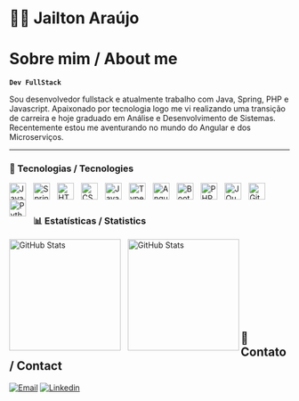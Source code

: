 # 🧑‍💻 Jailton Araújo


# Sobre mim / About me
**`Dev FullStack`**

Sou desenvolvedor fullstack e atualmente trabalho com Java, Spring, PHP e Javascript. Apaixonado por tecnologia logo me vi realizando uma transição de carreira e hoje graduado em Análise e Desenvolvimento de Sistemas. Recentemente estou me aventurando no mundo do Angular e dos Microserviços.

---

### 🤖 Tecnologias / Tecnologies

<img 
    align="left" 
    alt="Java"
    title="Java" 
    width="30px" 
    style="padding-right: 10px;" 
    src="https://cdn.jsdelivr.net/gh/devicons/devicon@latest/icons/java/java-original-wordmark.svg"
/>
<img 
    align="left" 
    alt="Spring"
    title="Spring" 
    width="30px" 
    style="padding-right: 10px;" 
    src="https://cdn.jsdelivr.net/gh/devicons/devicon@latest/icons/spring/spring-original-wordmark.svg"
/>
<img 
    align="left" 
    alt="HTML"
    title="HTML" 
    width="30px" 
    style="padding-right: 10px;" 
    src="https://cdn.jsdelivr.net/gh/devicons/devicon@latest/icons/html5/html5-original.svg" 
/>
<img 
    align="left" 
    alt="CSS" 
    title="CSS"
    width="30px" 
    style="padding-right: 10px;" 
    src="https://cdn.jsdelivr.net/gh/devicons/devicon@latest/icons/css3/css3-original.svg" 
/>
<img 
    align="left" 
    alt="JavaScript" 
    title="JavaScript"
    width="30px" 
    style="padding-right: 10px;" 
    src="https://cdn.jsdelivr.net/gh/devicons/devicon@latest/icons/javascript/javascript-original.svg" 
/>
<img 
    align="left" 
    alt="TypeScript"
    title="TypeScript" 
    width="30px" 
    style="padding-right: 10px;" 
    src="https://cdn.jsdelivr.net/gh/devicons/devicon@latest/icons/typescript/typescript-original.svg" 
/>
<img 
    align="left" 
    alt="Angular"
    title="Angular" 
    width="30px" 
    style="padding-right: 10px;" 
    src="https://cdn.jsdelivr.net/gh/devicons/devicon@latest/icons/angular/angular-original.svg" 
/>
<img 
    align="left" 
    alt="Bootstrap"
    title="Bootstrap" 
    width="30px" 
    style="padding-right: 10px;" 
    src="https://cdn.jsdelivr.net/gh/devicons/devicon@latest/icons/bootstrap/bootstrap-original.svg" 
/>
<img 
    align="left" 
    alt="PHP" 
    title="PHP"
    width="30px" 
    style="padding-right: 10px;" 
    src="https://cdn.jsdelivr.net/gh/devicons/devicon@latest/icons/php/php-original.svg" 
/>
<img 
    align="left" 
    alt="JQuery" 
    title="JQuery"
    width="30px" 
    style="padding-right: 10px;" 
    src="https://cdn.jsdelivr.net/gh/devicons/devicon@latest/icons/jquery/jquery-original.svg" 
/>
<img 
    align="left" 
    alt="Git" 
    title="Git"
    width="30px" 
    style="padding-right: 10px;" 
    src="https://cdn.jsdelivr.net/gh/devicons/devicon@latest/icons/git/git-original.svg" 
/>
<img 
    align="left" 
    alt="Python" 
    title="Python"
    width="30px" 
    style="padding-right: 10px;" 
    src="https://cdn.jsdelivr.net/gh/devicons/devicon@latest/icons/python/python-original.svg" 
/>

<br>
<br>

### 📊 Estatísticas / Statistics

<p>
  <img 
    align="left" 
    alt="GitHub Stats" 
    height="200" 
    style="padding-right: 10px;" 
    src="https://github-readme-stats.vercel.app/api?username=JailtonArauj0&show_icons=true&theme=tokyonight&include_all_commits=true&locale=pt-br" 
  />

<img 
      align="left"
      alt="GitHub Stats" 
      height="200" 
      src="https://github-readme-stats.vercel.app/api/top-langs/?username=JailtonArauj0&theme=tokyonight&layout=compact&custom_title=Tecnologias&langs_count=10" 
  />

</p>

<br>
<br>
<br>
<br>
<br>
<br>
<br>
<br>

<p align = "left">

## 💎 Contato / Contact


[![Email](https://img.shields.io/badge/Gmail-D14836?style=for-the-badge&logo=gmail&logoColor=white)](mailto:jailton.jdeveloper@gmail.com) 
[![Linkedin](https://img.shields.io/badge/LinkedIn-0077B5?style=for-the-badge&logo=linkedin&logoColor=white)](https://www.linkedin.com/in/jailton-araujo/)

</p>
